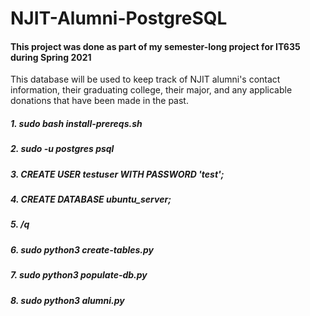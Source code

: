 # NJIT-Alumni-PostgreSQL
<H4>This project was done as part of my semester-long project for IT635 during Spring 2021</H4>
<p>This database will be used to keep track of NJIT alumni's contact information, their graduating college, their major, and any applicable donations that have been made in the past.</p>

<H5>1. sudo bash install-prereqs.sh</H5>
<H5>2. sudo -u postgres psql</H5>
<H5>3. CREATE USER testuser WITH PASSWORD 'test';</H5>
<H5>4. CREATE DATABASE ubuntu_server;</H5>
<H5>5. /q</H5>
<H5>6. sudo python3 create-tables.py</H5>
<H5>7. sudo python3 populate-db.py</H5>
<H5>8. sudo python3 alumni.py</H5>